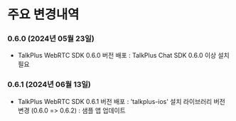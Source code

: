 
# 주요 변경내역

### 0.6.0 (2024년 05월 23일)
- TalkPlus WebRTC SDK 0.6.0 버전 배포
 : TalkPlus Chat SDK 0.6.0 이상 설치 필요 
 
### 0.6.1 (2024년 06월 13일)
- TalkPlus WebRTC SDK 0.6.1 버전 배포
: 'talkplus-ios' 설치 라이브러리 버전 변경 (0.6.0 => 0.6.2)
: 샘플 앱 업데이트
